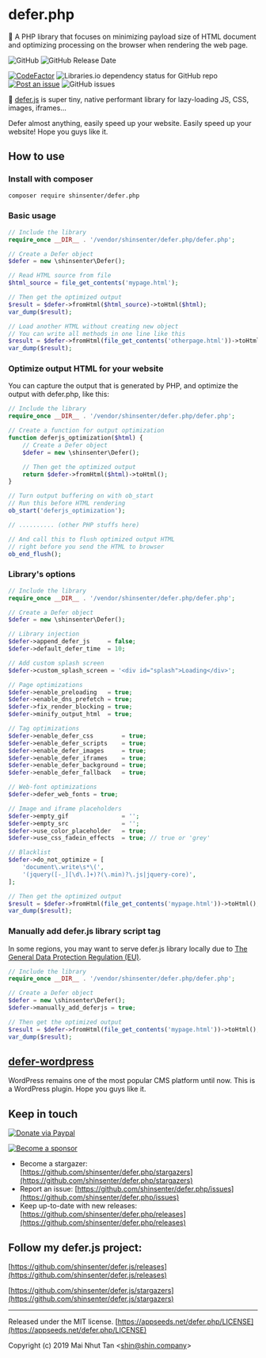 # defer.php

🚀 A PHP library that focuses on minimizing payload size of HTML document and optimizing processing on the browser when rendering the web page.

![GitHub](https://img.shields.io/github/license/shinsenter/defer.php.svg)
![GitHub Release Date](https://img.shields.io/github/release-date/shinsenter/defer.php.svg)

[![CodeFactor](https://www.codefactor.io/repository/github/shinsenter/defer.php/badge)](https://www.codefactor.io/repository/github/shinsenter/defer.php)
![Libraries.io dependency status for GitHub repo](https://img.shields.io/librariesio/github/shinsenter/defer.php.svg)
[![Post an issue](https://img.shields.io/badge/contributions-welcome-brightgreen.svg?style=flat)](https://github.com/shinsenter/defer.php/issues)
![GitHub issues](https://img.shields.io/github/issues-raw/shinsenter/defer.php.svg)



🔌 [defer.js](https://github.com/shinsenter/defer.js) is super tiny, native performant library for lazy-loading JS, CSS, images, iframes...

Defer almost anything, easily speed up your website. Easily speed up your website! Hope you guys like it.



## How to use



### Install with composer

```bash
composer require shinsenter/defer.php
```



### Basic usage

```php
// Include the library
require_once __DIR__ . '/vendor/shinsenter/defer.php/defer.php';

// Create a Defer object
$defer = new \shinsenter\Defer();

// Read HTML source from file
$html_source = file_get_contents('mypage.html');

// Then get the optimized output
$result = $defer->fromHtml($html_source)->toHtml($html);
var_dump($result);

// Load another HTML without creating new object
// You can write all methods in one line like this
$result = $defer->fromHtml(file_get_contents('otherpage.html'))->toHtml();
var_dump($result);
```



### Optimize output HTML for your website

You can capture the output that is generated by PHP, and optimize the output with defer.php, like this:

```php
// Include the library
require_once __DIR__ . '/vendor/shinsenter/defer.php/defer.php';

// Create a function for output optimization
function deferjs_optimization($html) {
    // Create a Defer object
    $defer = new \shinsenter\Defer();

    // Then get the optimized output
    return $defer->fromHtml($html)->toHtml();
}

// Turn output buffering on with ob_start
// Run this before HTML rendering
ob_start('deferjs_optimization');

// .......... (other PHP stuffs here)

// And call this to flush optimized output HTML
// right before you send the HTML to browser
ob_end_flush();
```



### Library's options

```php
// Include the library
require_once __DIR__ . '/vendor/shinsenter/defer.php/defer.php';

// Create a Defer object
$defer = new \shinsenter\Defer();

// Library injection
$defer->append_defer_js     = false;
$defer->default_defer_time  = 10;

// Add custom splash screen
$defer->custom_splash_screen = '<div id="splash">Loading</div>';

// Page optimizations
$defer->enable_preloading   = true;
$defer->enable_dns_prefetch = true;
$defer->fix_render_blocking = true;
$defer->minify_output_html  = true;

// Tag optimizations
$defer->enable_defer_css        = true;
$defer->enable_defer_scripts    = true;
$defer->enable_defer_images     = true;
$defer->enable_defer_iframes    = true;
$defer->enable_defer_background = true;
$defer->enable_defer_fallback   = true;

// Web-font optimizations
$defer->defer_web_fonts = true;

// Image and iframe placeholders
$defer->empty_gif               = '';
$defer->empty_src               = '';
$defer->use_color_placeholder   = true;
$defer->use_css_fadein_effects  = true; // true or 'grey'

// Blacklist
$defer->do_not_optimize = [
    'document\.write\s*\(',
    '(jquery([-_][\d\.]+)?(\.min)?\.js|jquery-core)',
];

// Then get the optimized output
$result = $defer->fromHtml(file_get_contents('mypage.html'))->toHtml();
var_dump($result);
```



### Manually add defer.js library script tag

In some regions, you may want to serve defer.js library locally due to [The General Data Protection Regulation (EU)](https://en.wikipedia.org/wiki/General_Data_Protection_Regulation).

```php
// Include the library
require_once __DIR__ . '/vendor/shinsenter/defer.php/defer.php';

// Create a Defer object
$defer = new \shinsenter\Defer();
$defer->manually_add_deferjs = true;

// Then get the optimized output
$result = $defer->fromHtml(file_get_contents('mypage.html'))->toHtml();
var_dump($result);
```



## [defer-wordpress](https://github.com/shinsenter/defer-wordpress/releases)

WordPress remains one of the most popular CMS platform until now. This is a WordPress plugin. Hope you guys like it.



## Keep in touch

[![Donate via Paypal](https://pics.paypal.com/00/s/NTQ4M2ZiN2YtZDg1My00ZmRiLWJiMDQtMTFlMjg2ODY2N2Uy/file.PNG)](https://www.paypal.me/shinsenter)

[![Become a sponsor](https://c5.patreon.com/external/logo/become_a_patron_button@2x.png)](https://www.patreon.com/appseeds)


- Become a stargazer:
  [https://github.com/shinsenter/defer.php/stargazers](https://github.com/shinsenter/defer.php/stargazers)
- Report an issue:
  [https://github.com/shinsenter/defer.php/issues](https://github.com/shinsenter/defer.php/issues)
- Keep up-to-date with new releases:
  [https://github.com/shinsenter/defer.php/releases](https://github.com/shinsenter/defer.php/releases)



## Follow my defer.js project:

[https://github.com/shinsenter/defer.js/releases](https://github.com/shinsenter/defer.js/releases)

[https://github.com/shinsenter/defer.js/stargazers](https://github.com/shinsenter/defer.js/stargazers)

---

Released under the MIT license.
[https://appseeds.net/defer.php/LICENSE](https://appseeds.net/defer.php/LICENSE)

Copyright (c) 2019 Mai Nhut Tan &lt;[shin@shin.company](mailto:shin@shin.company)&gt;
